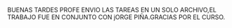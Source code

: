 BUENAS TARDES PROFE ENVIO LAS TAREAS EN UN SOLO ARCHIVO,EL TRABAJO FUE EN CONJUNTO CON  jORGE PIÑA.GRACIAS POR EL CURSO.
